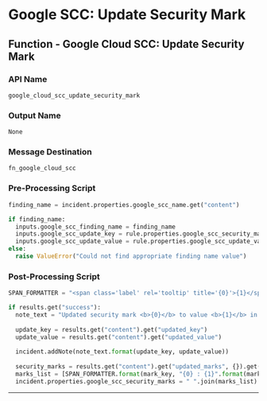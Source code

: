 <!--
    DO NOT MANUALLY EDIT THIS FILE
    THIS FILE IS AUTOMATICALLY GENERATED WITH resilient-sdk codegen
-->

# Google SCC: Update Security Mark

## Function - Google Cloud SCC: Update Security Mark

### API Name
`google_cloud_scc_update_security_mark`

### Output Name
`None`

### Message Destination
`fn_google_cloud_scc`

### Pre-Processing Script
```python
finding_name = incident.properties.google_scc_name.get("content")

if finding_name:
  inputs.google_scc_finding_name = finding_name
  inputs.google_scc_update_key = rule.properties.google_scc_security_mark_key
  inputs.google_scc_update_value = rule.properties.google_scc_update_value
else:
  raise ValueError("Could not find appropriate finding name value")
```

### Post-Processing Script
```python
SPAN_FORMATTER = "<span class='label' rel='tooltip' title='{0}'>{1}</span>"

if results.get("success"):
  note_text = "Updated security mark <b>{0}</b> to value <b>{1}</b> in SCC"
  
  update_key = results.get("content").get("updated_key")
  update_value = results.get("content").get("updated_value")
  
  incident.addNote(note_text.format(update_key, update_value))
  
  security_marks = results.get("content").get("updated_marks", {}).get("marks")
  marks_list = [SPAN_FORMATTER.format(mark_key, "{0} : {1}".format(mark_key, security_marks.get(mark_key))) for mark_key in security_marks]
  incident.properties.google_scc_security_marks = " ".join(marks_list)
```

---

